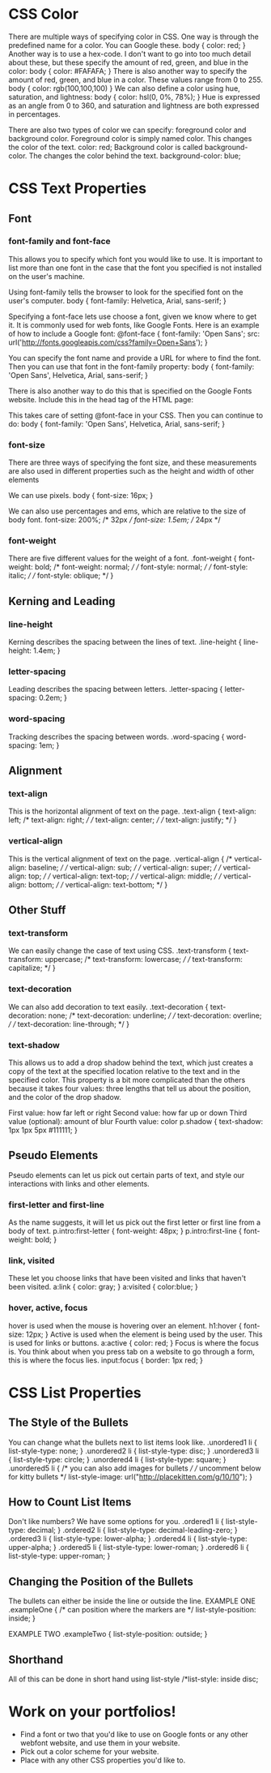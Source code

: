 # CSS Color
There are multiple ways of specifying color in CSS.
One way is through the predefined name for a color. You can Google these.
    body {
      color: red;
    }
Another way is to use a hex-code. I don't want to go into too much detail about these, but these specify the amount of red, green, and blue in the color:
    body {
      color: #FAFAFA;
    }
There is also another way to specify the amount of red, green, and blue in a color. These values range from 0 to 255.
    body {
      color: rgb(100,100,100)
    }
We can also define a color using hue, saturation, and lightness:
    body {
      color: hsl(0, 0%, 78%);
    }
Hue is expressed as an angle from 0 to 360, and saturation and lightness are both expressed in percentages.

There are also two types of color we can specify: foreground color and background color.
Foreground color is simply named color. This changes the color of the text.
    color: red;
Background color is called background-color. The changes the color behind the text.
    background-color: blue;

# CSS Text Properties
## Font
### font-family and font-face
This allows you to specify which font you would like to use. It is important to list more than one font in the case that the font you specified is not installed on the user's machine.

Using font-family tells the browser to look for the specified font on the user's computer.
  body {
    font-family: Helvetica, Arial, sans-serif;
  }

Specifying a font-face lets use choose a font, given we know where to get it. It is commonly used for web fonts, like Google Fonts. Here is an example of how to include a Google font:
    @font-face {
      font-family: 'Open Sans';
      src: url('http://fonts.googleapis.com/css?family=Open+Sans');
    }

You can specify the font name and provide a URL for where to find the font.
Then you can use that font in the font-family property:
  body {
    font-family: 'Open Sans', Helvetica, Arial, sans-serif;
  }

There is also another way to do this that is specified on the Google Fonts website.
Include this in the head tag of the HTML page:
    <link href='http://fonts.googleapis.com/css?family=Open+Sans' rel='stylesheet' type='text/css'>

This takes care of setting @font-face in your CSS. Then you can continue to do:
    body {
      font-family: 'Open Sans', Helvetica, Arial, sans-serif;
    }

### font-size
There are three ways of specifying the font size, and these measurements are also used in different properties such as the height and width of other elements

We can use pixels.
  body {
    font-size: 16px;
  }

We can also use percentages and ems, which are relative to the size of body font.
  font-size: 200%; /* 32px */
  font-size: 1.5em; /* 24px */

### font-weight
There are five different values for the weight of a font. 
  .font-weight {
    font-weight: bold; 
    /* font-weight: normal; */
    /* font-style: normal; */
    /* font-style: italic; */
    /* font-style: oblique; */
  }

## Kerning and Leading
### line-height
Kerning describes the spacing between the lines of text.
    .line-height {
      line-height: 1.4em;
    }

### letter-spacing
Leading describes the spacing between letters.
    .letter-spacing {
      letter-spacing: 0.2em;
    }

### word-spacing
Tracking describes the spacing between words.
    .word-spacing {
      word-spacing: 1em;
    }

## Alignment
### text-align
This is the horizontal alignment of text on the page.
    .text-align {
      text-align: left;
      /* text-align: right; */
      /* text-align: center; */
      /* text-align: justify; */
    }

### vertical-align
This is the vertical alignment of text on the page.
    .vertical-align {
      /* vertical-align: baseline; */
      /* vertical-align: sub; */
      /* vertical-align: super; */
      /* vertical-align: top; */
      /* vertical-align: text-top; */
      /* vertical-align: middle; */
      /* vertical-align: bottom; */
      /* vertical-align: text-bottom; */
    }

## Other Stuff
### text-transform
We can easily change the case of text using CSS.
    .text-transform {
      text-transform: uppercase;
      /* text-transform: lowercase; */
      /* text-transform: capitalize; */
    }

### text-decoration
We can also add decoration to text easily.
    .text-decoration {
      text-decoration: none;
      /* text-decoration: underline; */
      /* text-decoration: overline; */
      /* text-decoration: line-through; */
    }

### text-shadow
This allows us to add a drop shadow behind the text, which just creates a copy of the text at the specified location relative to the text and in the specified color. This property is a bit more complicated than the others because it takes four values: three lengths that tell us about the position, and the color of the drop shadow.

First value: how far left or right
Second value: how far up or down
Third value (optional): amount of blur
Fourth value: color
    p.shadow {
      text-shadow: 1px 1px 5px #111111;
    }


## Pseudo Elements
Pseudo elements can let us pick out certain parts of text, and style our interactions with links and other elements.

### first-letter and first-line
As the name suggests, it will let us pick out the first letter or first line from a body of text.
    p.intro:first-letter {
      font-weight: 48px;
    }
    p.intro:first-line {
      font-weight: bold;
    }

### link, visited
These let you choose links that have been visited and links that haven't been visited.
    a:link {
      color: gray;
    }
    a:visited {
      color:blue;
    }

### hover, active, focus
hover is used when the mouse is hovering over an element.
    h1:hover {
      font-size: 12px;
    }
Active is used when the element is being used by the user. This is used for links or buttons.
    a:active {
      color: red;
    }
Focus is where the focus is. You think about when you press tab on a website to go through a form, this is where the focus lies.
    input:focus {
      border: 1px red;
    }

# CSS List Properties
## The Style of the Bullets
You can change what the bullets next to list items look like.
    .unordered1 li {
      list-style-type: none;
    }
    .unordered2 li {
      list-style-type: disc; 
    }
    .unordered3 li {
      list-style-type: circle; 
    }
    .unordered4 li {
      list-style-type: square; 
    }
    .unordered5 li {
      /* you can also add images for bullets */
      /* uncomment below for kitty bullets */
      list-style-image: url("http://placekitten.com/g/10/10"); 
    }

## How to Count List Items
Don't like numbers? We have some options for you.
    .ordered1 li {
    list-style-type: decimal;
    }
    .ordered2 li {
    list-style-type: decimal-leading-zero; 
    }
    .ordered3 li {
    list-style-type: lower-alpha; 
    }
    .ordered4 li {
    list-style-type: upper-alpha; 
    }
    .ordered5 li {
    list-style-type: lower-roman; 
    }
    .ordered6 li {
    list-style-type: upper-roman; 
    }

## Changing the Position of the Bullets
The bullets can either be inside the line or outside the line.
EXAMPLE ONE
    .exampleOne {
      /* can position where the markers are */
      list-style-position: inside;
    }

EXAMPLE TWO
    .exampleTwo {
      list-style-position: outside;
    }

## Shorthand
All of this can be done in short hand using list-style
    /*list-style: inside disc;

# Work on your portfolios!
- Find a font or two that you'd like to use on Google fonts or any other webfont website, and use them in your website.
- Pick out a color scheme for your website.
- Place with any other CSS properties you'd like to.